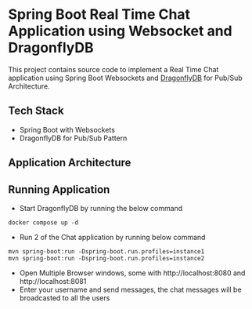 # Spring Boot Real Time Chat Application using Websocket and DragonflyDB

This project contains source code to implement a Real Time Chat application using Spring Boot Websockets and [DragonflyDB](https://www.dragonflydb.io/) for Pub/Sub Architecture.

## Tech Stack

- Spring Boot with Websockets
- DragonflyDB for Pub/Sub Pattern

## Application Architecture

## Running Application

- Start DragonflyDB by running the below command
```text
docker compose up -d
```
- Run 2 of the Chat application by running below command
```text
mvn spring-boot:run -Dspring-boot.run.profiles=instance1
mvn spring-boot:run -Dspring-boot.run.profiles=instance2
```
- Open Multiple Browser windows, some with http://localhost:8080 and http://localhost:8081
- Enter your username and send messages, the chat messages will be broadcasted to all the users